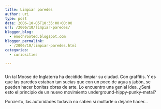 ```yaml
---
title: Limpiar paredes
author: uri
type: post
date: 2006-10-05T10:35:00+00:00
url: /2006/10/limpiar-paredes/
blogger_blog:
  - enochrooted.blogspot.com
blogger_permalink:
  - /2006/10/limpiar-paredes.html
categories:
  - curiosities

---
```

[<img style="display:block;text-align:center;cursor:hand;margin:0 auto 10px;" src="http://photos1.blogger.com/blogger2/4197/4184/320/moose-reverse-graffiti.0.jpg" border="0" alt="" />][1]

Un tal Moose de Inglaterra ha decidido limpiar su ciudad. Con graffitis. Y es que las paredes estaban tan sucias que con un poco de agua y jabón, se pueden hacer bonitas obras de arte. Lo encuentro una genial idea. ¿Será esto el principio de un nuevo movimiento underground-hippy-punky-metal?

Porcierto, las autoridades todavía no saben si multarle o dejarle hacer&#8230;

 [1]: http://photos1.blogger.com/blogger2/4197/4184/1600/moose-reverse-graffiti.0.jpg